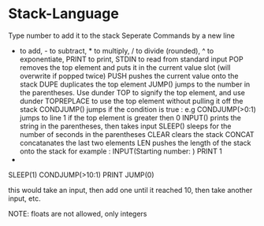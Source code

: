 # Stack-Language

Type number to add it to the stack
Seperate Commands by a new line
+ to add, - to subtract, * to multiply, / to divide (rounded), ^ to exponentiate, PRINT to print, STDIN to read from standard input
POP removes the top element and puts it in the current value slot (will overwrite if popped twice)
PUSH pushes the current value onto the stack
DUPE duplicates the top element
JUMP() jumps to the number in the parentheses. Use dunder TOP to signify the top element, and use dunder TOPREPLACE to use the top element without pulling it off the stack
CONDJUMP() jumps if the condition is true : e.g CONDJUMP(>0:1) jumps to line 1 if the top element is greater then 0
INPUT() prints the string in the parentheses, then takes input
SLEEP() sleeps for the number of seconds in the parentheses
CLEAR clears the stack
CONCAT concatanates the last two elements
LEN pushes the length of the stack onto the stack
for example :
INPUT(Starting number: )
PRINT
1
+
SLEEP(1)
CONDJUMP(>10:1)
PRINT
JUMP(0)

this would take an input, then add one until it reached 10, then take another input, etc.

NOTE:
floats are not allowed, only integers
